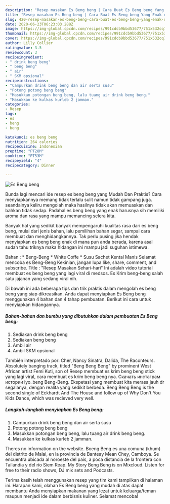 ```yaml
---
description: "Resep masakan Es Beng beng | Cara Buat Es Beng beng Yang Enak dan Simpel"
title: "Resep masakan Es Beng beng | Cara Buat Es Beng beng Yang Enak dan Simpel"
slug: 420-resep-masakan-es-beng-beng-cara-buat-es-beng-beng-yang-enak-dan-simpel
date: 2020-06-23T06:23:03.288Z
image: https://img-global.cpcdn.com/recipes/991cdcb9bbd53677/751x532cq70/es-beng-beng-foto-resep-utama.jpg
thumbnail: https://img-global.cpcdn.com/recipes/991cdcb9bbd53677/751x532cq70/es-beng-beng-foto-resep-utama.jpg
cover: https://img-global.cpcdn.com/recipes/991cdcb9bbd53677/751x532cq70/es-beng-beng-foto-resep-utama.jpg
author: Lilly Collier
ratingvalue: 3.5
reviewcount: 3
recipeingredient:
- " drink beng beng"
- " beng beng"
- " air"
- " SKM opsional"
recipeinstructions:
- "Campurkan drink beng beng dan air serta susu"
- "Potong potong beng beng"
- "Masukkan potongan beng beng, lalu tuang air drink beng beng."
- "Masukkan ke kulkas kurleb 2 jamman."
categories:
- Resep
tags:
- es
- beng
- beng

katakunci: es beng beng 
nutrition: 264 calories
recipecuisine: Indonesian
preptime: "PT28M"
cooktime: "PT53M"
recipeyield: "4"
recipecategory: Dinner

---
```



![Es Beng beng](https://img-global.cpcdn.com/recipes/991cdcb9bbd53677/751x532cq70/es-beng-beng-foto-resep-utama.jpg)

Bunda lagi mencari ide resep es beng beng yang Mudah Dan Praktis? Cara menyiapkannya memang tidak terlalu sulit namun tidak gampang juga. seandainya keliru mengolah maka hasilnya tidak akan memuaskan dan bahkan tidak sedap. Padahal es beng beng yang enak harusnya sih memiliki aroma dan rasa yang mampu memancing selera kita.

Banyak hal yang sedikit banyak mempengaruhi kualitas rasa dari es beng beng, mulai dari jenis bahan, lalu pemilihan bahan segar, sampai cara membuat dan menghidangkannya. Tak perlu pusing jika hendak menyiapkan es beng beng enak di mana pun anda berada, karena asal sudah tahu triknya maka hidangan ini mampu jadi suguhan istimewa.

Bahan : * Beng-Beng * White Coffe * Susu Sachet Kental Manis Selamat mencoba es Beng-Beng Kekinian, jangan lupa like, share, comment, and subscribe. Title : &#34;Resep Masakan Sehari-hari&#34; Ini adalah video tutorial membuat es beng beng yang lagi viral di medsos. Es Krim beng-beng salah satu jajanan yang sedang viral nih.


Di bawah ini ada beberapa tips dan trik praktis dalam mengolah es beng beng yang siap dikreasikan. Anda dapat menyiapkan Es Beng beng menggunakan 4 bahan dan 4 tahap pembuatan. Berikut ini cara untuk menyiapkan hidangannya.

<!--inarticleads1-->

##### Bahan-bahan dan bumbu yang dibutuhkan dalam pembuatan Es Beng beng:

1. Sediakan  drink beng beng
1. Sediakan  beng beng
1. Ambil  air
1. Ambil  SKM opsional


También interpretado por: Cher, Nancy Sinatra, Dalida, The Raconteurs. Absolutely banging track, titled &#34;Beng Beng Beng&#34; by prominent West African artist Femi Kuti, son of Resep membuat es krim beng beng stick yang lagi viral, cara membuat es krim beng beng nya. Скачать инстаграм истории iyo_beng Beng-Beng. Ekspetasi yang membuat kita merasa jauh dr segalanya, dengan realita yang sedikit berbeda. Beng Beng Beng is the second single of Eckhardt And The House and follow up of Why Don&#39;t You Kids Dance, which was recieved very well. 

<!--inarticleads2-->

##### Langkah-langkah menyiapkan Es Beng beng:

1. Campurkan drink beng beng dan air serta susu
1. Potong potong beng beng
1. Masukkan potongan beng beng, lalu tuang air drink beng beng.
1. Masukkan ke kulkas kurleb 2 jamman.


Theres no information on the website. Boeng Beng es una comuna (khum) del distrito de Malai, en la provincia de Banteay Mean Chey, Camboya. Se encuentra ubicada al noroeste del país, a poca distancia de la frontera con Tailandia y del río Siem Reap. My Story Beng Beng is on Mixcloud. Listen for free to their radio shows, DJ mix sets and Podcasts. 

Terima kasih telah menggunakan resep yang tim kami tampilkan di halaman ini. Harapan kami, olahan Es Beng beng yang mudah di atas dapat membantu Anda menyiapkan makanan yang lezat untuk keluarga/teman maupun menjadi ide dalam berbisnis kuliner. Selamat mencoba!
